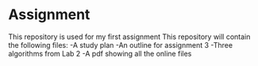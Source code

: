# Assignment
This repository is used for my first assignment
This repository will contain the following files:
   -A study plan
   -An outline for assignment 3
   -Three algorithms from Lab 2
   -A pdf showing all the online files
